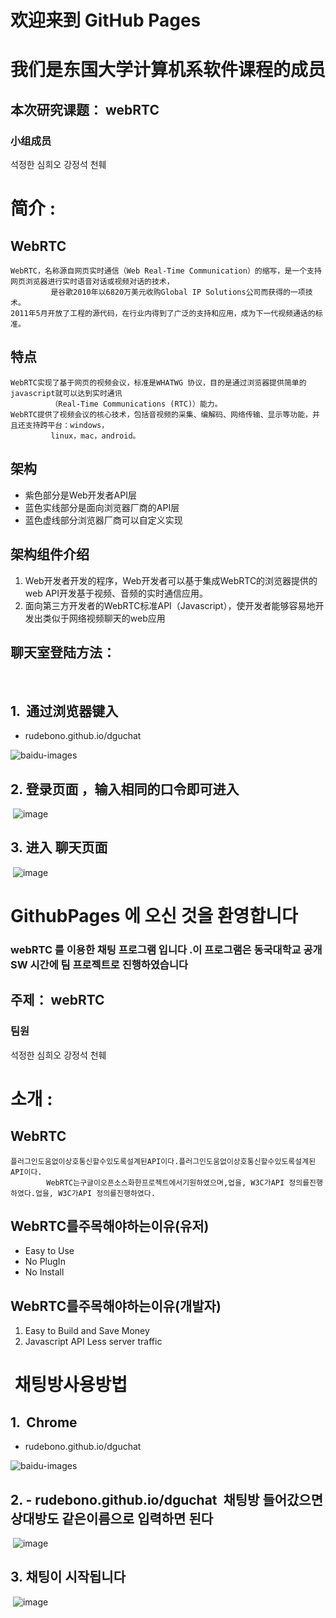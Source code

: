 # 欢迎来到 GitHub Pages  
# 我们是东国大学计算机系软件课程的成员 

## 本次研究课题： webRTC

### 小组成员

석정한 심희오 강정석 천훼 

# 简介 :

## WebRTC
```
WebRTC，名称源自网页实时通信（Web Real-Time Communication）的缩写，是一个支持网页浏览器进行实时语音对话或视频对话的技术，
         是谷歌2010年以6820万美元收购Global IP Solutions公司而获得的一项技术。
2011年5月开放了工程的源代码，在行业内得到了广泛的支持和应用，成为下一代视频通话的标准。
```
## 特点
```
WebRTC实现了基于网页的视频会议，标准是WHATWG 协议，目的是通过浏览器提供简单的javascript就可以达到实时通讯
         （Real-Time Communications (RTC)）能力。
WebRTC提供了视频会议的核心技术，包括音视频的采集、编解码、网络传输、显示等功能，并且还支持跨平台：windows，
         linux，mac，android。
```
## 架构

- 紫色部分是Web开发者API层
- 蓝色实线部分是面向浏览器厂商的API层
- 蓝色虚线部分浏览器厂商可以自定义实现

## 架构组件介绍

1. Web开发者开发的程序，Web开发者可以基于集成WebRTC的浏览器提供的web API开发基于视频、音频的实时通信应用。
2. 面向第三方开发者的WebRTC标准API（Javascript），使开发者能够容易地开发出类似于网络视频聊天的web应用

## 聊天室登陆方法： 
    
## 1.  通过浏览器键入 
  - rudebono.github.io/dguchat
   
   
![baidu-images](https://timgsa.baidu.com/timg?image&quality=80&size=b9999_10000&sec=1496835440507&di=a56e15f2e0a339b836b10bf8c12824a7&imgtype=0&src=http%3A%2F%2Fi0.hexun.com%2F2017-06-02%2F189454793.jpg)    

## 2. 登录页面 ，输入相同的口令即可进入
  ![image](https://github.com/chen7206/webRTC/blob/master/%E5%BE%AE%E4%BF%A1%E5%9B%BE%E7%89%87_20170607204350.jpg?raw=true)
  
## 3. 进入 聊天页面
  ![image](https://github.com/chen7206/webRTC/blob/master/%E5%BE%AE%E4%BF%A1%E5%9B%BE%E7%89%87_20170607205013_%E5%89%AF%E6%9C%AC.jpg?raw=true)
  
# GithubPages 에 오신 것을 환영합니다
### webRTC 를 이용한 채팅 프로그램 입니다 .이 프로그램은 동국대학교 공개 SW 시간에 팀 프로젝트로 진행하였습니다 
## 주제： webRTC
### 팀원
석정한 심희오 강정석 천훼 
# 소개 :
## WebRTC
```
플러그인도움없이상호통신할수있도록설계된API이다.플러그인도움없이상호통신할수있도록설계된API이다.
        WebRTC는구글이오픈소스화한프로젝트에서기원하였으며,업을, W3C가API 정의를진행하였다.업을, W3C가API 정의를진행하였다.
```
## WebRTC를주목해야하는이유(유저)

- Easy to Use
- No PlugIn
- No Install

## WebRTC를주목해야하는이유(개발자)

1. Easy to Build and Save Money
2. Javascript API
   Less server traffic


#  채팅방사용방법
  
## 1.  Chrome   
 - rudebono.github.io/dguchat 

![baidu-images](https://timgsa.baidu.com/timg?image&quality=80&size=b9999_10000&sec=1496835440507&di=a56e15f2e0a339b836b10bf8c12824a7&imgtype=0&src=http%3A%2F%2Fi0.hexun.com%2F2017-06-02%2F189454793.jpg) 

## 2. - rudebono.github.io/dguchat  채팅방 들어갔으면 상대방도 같은이름으로 입력하면 된다
  ![image](https://github.com/chen7206/webRTC/blob/master/%E5%BE%AE%E4%BF%A1%E5%9B%BE%E7%89%87_20170607204350.jpg?raw=true)
  
## 3. 채팅이 시작됩니다
  ![image](https://github.com/chen7206/webRTC/blob/master/%E5%BE%AE%E4%BF%A1%E5%9B%BE%E7%89%87_20170607205013_%E5%89%AF%E6%9C%AC.jpg?raw=true)


